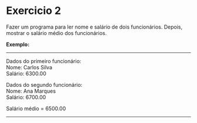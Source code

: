 # Exercicio 2

Fazer um programa para ler nome e salário de dois funcionários. Depois, mostrar o salário médio dos funcionários.

**Exemplo:**
* * *
Dados do primeiro funcionário:<br />
Nome: Carlos Silva<br />
Salário: 6300.00<br />

Dados do segundo funcionário:<br />
Nome: Ana Marques<br />
Salário: 6700.00<br />

Salário médio = 6500.00

* * *
